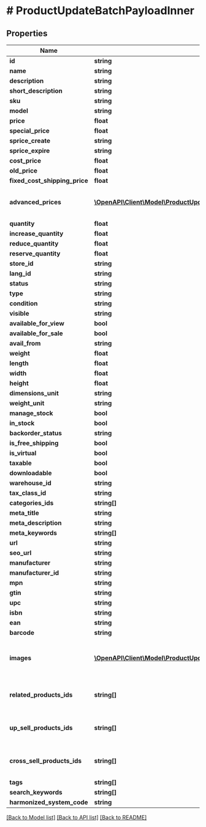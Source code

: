# # ProductUpdateBatchPayloadInner

## Properties

Name | Type | Description | Notes
------------ | ------------- | ------------- | -------------
**id** | **string** |  |
**name** | **string** |  | [optional]
**description** | **string** |  | [optional]
**short_description** | **string** |  | [optional]
**sku** | **string** |  | [optional]
**model** | **string** |  | [optional]
**price** | **float** |  | [optional]
**special_price** | **float** |  | [optional]
**sprice_create** | **string** |  | [optional]
**sprice_expire** | **string** |  | [optional]
**cost_price** | **float** |  | [optional]
**old_price** | **float** |  | [optional]
**fixed_cost_shipping_price** | **float** |  | [optional]
**advanced_prices** | [**\OpenAPI\Client\Model\ProductUpdateBatchPayloadInnerAdvancedPricesInner[]**](ProductUpdateBatchPayloadInnerAdvancedPricesInner.md) | If an empty array is passed, all entries will be deleted when the &#39;nested_items_update_behaviour&#39; parameter is set to &#39;replace&#39;. | [optional]
**quantity** | **float** |  | [optional]
**increase_quantity** | **float** |  | [optional]
**reduce_quantity** | **float** |  | [optional]
**reserve_quantity** | **float** |  | [optional]
**store_id** | **string** |  | [optional]
**lang_id** | **string** |  | [optional]
**status** | **string** |  | [optional]
**type** | **string** |  | [optional]
**condition** | **string** |  | [optional]
**visible** | **string** |  | [optional]
**available_for_view** | **bool** |  | [optional]
**available_for_sale** | **bool** |  | [optional]
**avail_from** | **string** |  | [optional]
**weight** | **float** |  | [optional]
**length** | **float** |  | [optional]
**width** | **float** |  | [optional]
**height** | **float** |  | [optional]
**dimensions_unit** | **string** |  | [optional]
**weight_unit** | **string** |  | [optional]
**manage_stock** | **bool** |  | [optional]
**in_stock** | **bool** |  | [optional]
**backorder_status** | **string** |  | [optional]
**is_free_shipping** | **bool** |  | [optional]
**is_virtual** | **bool** |  | [optional]
**taxable** | **bool** |  | [optional]
**downloadable** | **bool** |  | [optional]
**warehouse_id** | **string** |  | [optional]
**tax_class_id** | **string** |  | [optional]
**categories_ids** | **string[]** |  | [optional]
**meta_title** | **string** |  | [optional]
**meta_description** | **string** |  | [optional]
**meta_keywords** | **string[]** |  | [optional]
**url** | **string** |  | [optional]
**seo_url** | **string** |  | [optional]
**manufacturer** | **string** |  | [optional]
**manufacturer_id** | **string** |  | [optional]
**mpn** | **string** |  | [optional]
**gtin** | **string** |  | [optional]
**upc** | **string** |  | [optional]
**isbn** | **string** |  | [optional]
**ean** | **string** |  | [optional]
**barcode** | **string** |  | [optional]
**images** | [**\OpenAPI\Client\Model\ProductUpdateBatchPayloadInnerImagesInner[]**](ProductUpdateBatchPayloadInnerImagesInner.md) | Property &#39;nested_items_update_behaviour&#39; does not apply. Specified items will be added to existing product images | [optional]
**related_products_ids** | **string[]** | If an empty array is passed, all entries will be deleted when the &#39;nested_items_update_behaviour&#39; parameter is set to &#39;replace&#39;. | [optional]
**up_sell_products_ids** | **string[]** | If an empty array is passed, all entries will be deleted when the &#39;nested_items_update_behaviour&#39; parameter is set to &#39;replace&#39;. | [optional]
**cross_sell_products_ids** | **string[]** | If an empty array is passed, all entries will be deleted when the &#39;nested_items_update_behaviour&#39; parameter is set to &#39;replace&#39;. | [optional]
**tags** | **string[]** |  | [optional]
**search_keywords** | **string[]** |  | [optional]
**harmonized_system_code** | **string** |  | [optional]

[[Back to Model list]](../../README.md#models) [[Back to API list]](../../README.md#endpoints) [[Back to README]](../../README.md)

